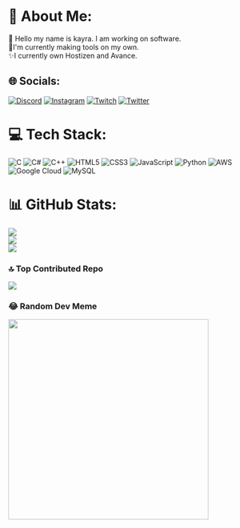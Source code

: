 # 💫 About Me:
👋 Hello my name is kayra. I am working on software.<br>🚀I'm currently making tools on my own.<br>✨I currently own Hostizen and Avance.


## 🌐 Socials:
[![Discord](https://img.shields.io/badge/Discord-%237289DA.svg?logo=discord&logoColor=white)](https://discord.gg/kayraslan) [![Instagram](https://img.shields.io/badge/Instagram-%23E4405F.svg?logo=Instagram&logoColor=white)](https://instagram.com/kayraslan) [![Twitch](https://img.shields.io/badge/Twitch-%239146FF.svg?logo=Twitch&logoColor=white)](https://twitch.tv/kayraslan0) [![Twitter](https://img.shields.io/badge/Twitter-%231DA1F2.svg?logo=Twitter&logoColor=white)](https://twitter.com/kayraslan) 

# 💻 Tech Stack:
![C](https://img.shields.io/badge/c-%2300599C.svg?style=flat&logo=c&logoColor=white) ![C#](https://img.shields.io/badge/c%23-%23239120.svg?style=flat&logo=csharp&logoColor=white) ![C++](https://img.shields.io/badge/c++-%2300599C.svg?style=flat&logo=c%2B%2B&logoColor=white) ![HTML5](https://img.shields.io/badge/html5-%23E34F26.svg?style=flat&logo=html5&logoColor=white) ![CSS3](https://img.shields.io/badge/css3-%231572B6.svg?style=flat&logo=css3&logoColor=white) ![JavaScript](https://img.shields.io/badge/javascript-%23323330.svg?style=flat&logo=javascript&logoColor=%23F7DF1E) ![Python](https://img.shields.io/badge/python-3670A0?style=flat&logo=python&logoColor=ffdd54) ![AWS](https://img.shields.io/badge/AWS-%23FF9900.svg?style=flat&logo=amazon-aws&logoColor=white) ![Google Cloud](https://img.shields.io/badge/GoogleCloud-%234285F4.svg?style=flat&logo=google-cloud&logoColor=white) ![MySQL](https://img.shields.io/badge/mysql-%2300000f.svg?style=flat&logo=mysql&logoColor=white)
# 📊 GitHub Stats:
![](https://github-readme-stats.vercel.app/api?username=Kayraslan&theme=dark&hide_border=false&include_all_commits=false&count_private=false)<br/>
![](https://github-readme-streak-stats.herokuapp.com/?user=Kayraslan&theme=dark&hide_border=false)<br/>
![](https://github-readme-stats.vercel.app/api/top-langs/?username=Kayraslan&theme=dark&hide_border=false&include_all_commits=false&count_private=false&layout=compact)

### 🔝 Top Contributed Repo
![](https://github-contributor-stats.vercel.app/api?username=Kayraslan&limit=5&theme=dark&combine_all_yearly_contributions=true)

### 😂 Random Dev Meme
<img src='https://randommeme-five.vercel.app/' style="height: 400px;"/>

<!-- Proudly created with GPRM ( https://gprm.itsvg.in ) -->

